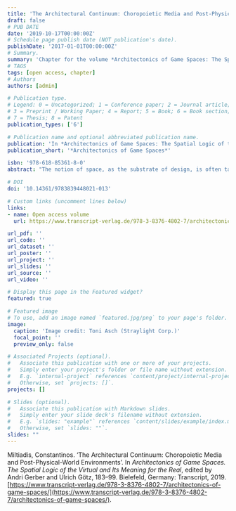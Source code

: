 ```yaml
---
title: 'The Architectural Continuum: Choropoietic Media and Post-Physical-World Environments'
draft: false
# PUB DATE
date: '2019-10-17T00:00:00Z' 
# Schedule page publish date (NOT publication's date).
publishDate: '2017-01-01T00:00:00Z'
# Summary. 
summary: 'Chapter for the volume *Architectonics of Game Spaces: The Spatial Logic of the Virtual and Its Meaning for the Real*; 2019.'
# TAGS 
tags: [open access, chapter]
# Authors
authors: [admin]

# Publication type.
# Legend: 0 = Uncategorized; 1 = Conference paper; 2 = Journal article;
# 3 = Preprint / Working Paper; 4 = Report; 5 = Book; 6 = Book section;
# 7 = Thesis; 8 = Patent
publication_types: ['6']

# Publication name and optional abbreviated publication name.
publication: 'In *Architectonics of Game Spaces: The Spatial Logic of the Virtual and Its Meaning for the Real*, edited by Andri Gerber and Ulrich Götz, 183–99.'
publication_short: '*Architectonics of Game Spaces*'

isbn: '978-618-85361-8-0'
abstract: "The notion of space, as the substrate of design, is often taken for granted in architecture and design related fields, as well as in videogames. Tracing its history from ancient Greek mathematics to today, this chapter intends to show that western design-space is far from an abstract entity or a given, but on the contrary, a shared cultural construct, deeply rooted in historical tradition. As such, it resides in past obsolete beliefs, reluctant to adopt or comply with current theories of physical space. Considering however the Renaissance establishment of drawing as a valid architectural medium besides building, can allow us to conceptualize a continuum of such architectural substrates. »Choropoietic media« as media of special modelling, do not only afford different spaces, but qualitatively different constitutions of space. As part of this lineage, videogame and virtual reality provide the means to design and explore media-specific spaces beyond the conventions of drawing and building as well as of physical reality and its laws, serving furthermore as vehicles to spectra of experience of an »expanded field« of architecture."

# DOI 
doi: '10.14361/9783839448021-013'

# Custom links (uncomment lines below)
links:
- name: Open access volume
  url: https://www.transcript-verlag.de/978-3-8376-4802-7/architectonics-of-game-spaces/

url_pdf: ''
url_code: ''
url_dataset: ''
url_poster: ''
url_project: ''
url_slides: ''
url_source: ''
url_video: ''

# Display this page in the Featured widget?
featured: true

# Featured image
# To use, add an image named `featured.jpg/png` to your page's folder.
image:
  caption: 'Image credit: Toni Asch (Straylight Corp.)'
  focal_point: ''
  preview_only: false

# Associated Projects (optional).
#   Associate this publication with one or more of your projects.
#   Simply enter your project's folder or file name without extension.
#   E.g. `internal-project` references `content/project/internal-project/index.md`.
#   Otherwise, set `projects: []`.
projects: []

# Slides (optional).
#   Associate this publication with Markdown slides.
#   Simply enter your slide deck's filename without extension.
#   E.g. `slides: "example"` references `content/slides/example/index.md`.
#   Otherwise, set `slides: ""`.
slides: ""
---
```


Miltiadis, Constantinos. ‘The Architectural Continuum: Choropoietic Media and Post-Physical-World Environments’. In _Architectonics of Game Spaces. The Spatial Logic of the Virtual and Its Meaning for the Real_, edited by Andri Gerber and Ulrich Götz, 183–99. Bielefeld, Germany: Transcript, 2019. [https://www.transcript-verlag.de/978-3-8376-4802-7/architectonics-of-game-spaces/](https://www.transcript-verlag.de/978-3-8376-4802-7/architectonics-of-game-spaces/).